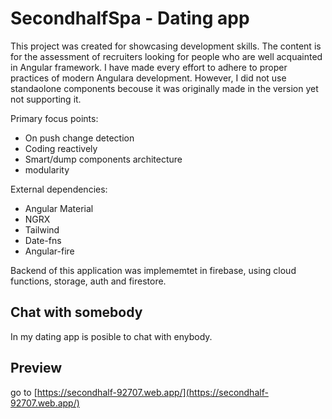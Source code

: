 # SecondhalfSpa - Dating app

This project was created for showcasing development skills.
The content is for the assessment of recruiters looking for people who are well acquainted in Angular framework.
I have made every effort to adhere to proper practices of modern Angulara development.
However, I did not use standaolone components becouse it was originally made in the version yet not
supporting it.  

Primary focus points: 
  - On push change detection
  - Coding reactively
  - Smart/dump components architecture
  - modularity

External dependencies: 
  - Angular Material
  - NGRX
  - Tailwind
  - Date-fns
  - Angular-fire

Backend of this application was implememtet in firebase, using cloud functions, storage, auth and firestore.

## Chat with somebody

In my dating app is posible to chat with enybody.

## Preview

go to [https://secondhalf-92707.web.app/](https://secondhalf-92707.web.app/)
